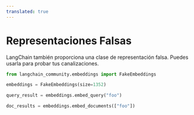 ```yaml
---
translated: true
---
```


# Representaciones Falsas

LangChain también proporciona una clase de representación falsa. Puedes usarla para probar tus canalizaciones.

```python
from langchain_community.embeddings import FakeEmbeddings
```

```python
embeddings = FakeEmbeddings(size=1352)
```

```python
query_result = embeddings.embed_query("foo")
```

```python
doc_results = embeddings.embed_documents(["foo"])
```
